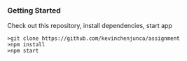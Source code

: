 ### Getting Started
Check out this repository,  install dependencies,  start app

```
>git clone https://github.com/kevinchenjunca/assignment
>npm install
>npm start
```